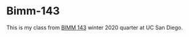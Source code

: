# Bimm-143
This is my class from [BIMM 143](https://bioboot.github.io/bimm143_W20/) winter 2020 quarter at UC San Diego. 
